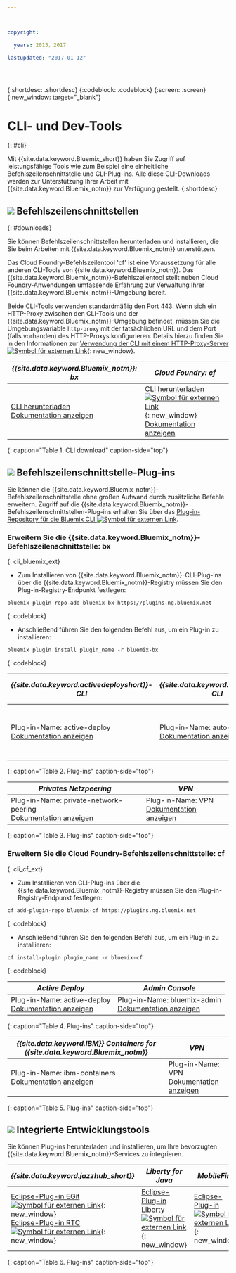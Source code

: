 ```yaml
---



copyright:

  years: 2015，2017

lastupdated: "2017-01-12"


---
```


{:shortdesc: .shortdesc}
{:codeblock: .codeblock}
{:screen: .screen}
{:new_window: target="_blank"}

# CLI- und Dev-Tools
{: #cli}

Mit {{site.data.keyword.Bluemix_short}} haben Sie Zugriff auf leistungsfähige Tools wie zum Beispiel eine einheitliche Befehlszeilenschnittstelle und CLI-Plug-ins. Alle diese CLI-Downloads werden zur Unterstützung Ihrer Arbeit mit {{site.data.keyword.Bluemix_notm}} zur Verfügung gestellt.
{:shortdesc}

## ![](./images/CLI.svg) Befehlszeilenschnittstellen
{: #downloads}

Sie können Befehlszeilenschnittstellen herunterladen und installieren, die Sie beim Arbeiten mit {{site.data.keyword.Bluemix_notm}} unterstützen.

Das Cloud Foundry-Befehlszeilentool 'cf' ist eine Voraussetzung für alle anderen CLI-Tools von {{site.data.keyword.Bluemix_notm}}. Das {{site.data.keyword.Bluemix_notm}}-Befehlszeilentool stellt neben Cloud Foundry-Anwendungen umfassende Erfahrung zur Verwaltung Ihrer {{site.data.keyword.Bluemix_notm}}-Umgebung bereit.

Beide CLI-Tools verwenden standardmäßig den Port 443. Wenn sich ein HTTP-Proxy zwischen den CLI-Tools und der {{site.data.keyword.Bluemix_notm}}-Umgebung befindet, müssen Sie die Umgebungsvariable `http-proxy` mit der tatsächlichen URL und dem Port (falls vorhanden) des HTTP-Proxys konfigurieren. Details hierzu finden Sie in den Informationen zur [Verwendung der CLI mit einem HTTP-Proxy-Server ![Symbol für externen Link](../icons/launch-glyph.svg)](http://docs.cloudfoundry.org/cf-cli/http-proxy.html){: new_window}. 


| *{{site.data.keyword.Bluemix_notm}}: bx* | *Cloud Foundry: cf* |
|---------------------|---------------|
| [CLI herunterladen](http://clis.ng.bluemix.net/) <br> [Dokumentation anzeigen](/docs/cli/reference/bluemix_cli/index.html)|  [CLI herunterladen ![Symbol für externen Link](../icons/launch-glyph.svg)](https://github.com/cloudfoundry/cli/releases){: new_window}  <br> [Dokumentation anzeigen](/docs/cli/reference/cfcommands/index.html) |
{: caption="Table 1. CLI download" caption-side="top"}


## ![](./images/CLI_Plugin.svg) Befehlszeilenschnittstelle-Plug-ins

Sie können die {{site.data.keyword.Bluemix_notm}}-Befehlszeilenschnittstelle ohne großen Aufwand durch zusätzliche Befehle erweitern. Zugriff auf die {{site.data.keyword.Bluemix_notm}}-Befehlszeilenschnittstellen-Plug-ins erhalten Sie über das [Plug-in-Repository für die Bluemix CLI ![Symbol für externen Link](../icons/launch-glyph.svg)](https://plugins.ng.bluemix.net/).

### Erweitern Sie die {{site.data.keyword.Bluemix_notm}}-Befehlszeilenschnittstelle: bx
{: cli_bluemix_ext}

* Zum Installieren von {{site.data.keyword.Bluemix_notm}}-CLI-Plug-ins über die {{site.data.keyword.Bluemix_notm}}-Registry müssen Sie den Plug-in-Registry-Endpunkt festlegen:

```
bluemix plugin repo-add bluemix-bx https://plugins.ng.bluemix.net
```
{: codeblock}

* Anschließend führen Sie den folgenden Befehl aus, um ein Plug-in zu installieren:

```
bluemix plugin install plugin_name -r bluemix-bx
```
{: codeblock}


| *{{site.data.keyword.activedeployshort}}-CLI* | *{{site.data.keyword.autoscaling}} CLI* | *IBM Bluemix Container Service*  |
|-----|-----|-----|
| Plug-in-Name: active-deploy <br> [Dokumentation anzeigen](/docs/services/ActiveDeploy/cli.html#cli) | Plug-in-Name: auto-scaling <br> [Dokumentation anzeigen](/docs/cli/plugins/auto-scaling/index.html) |  Plug-in-Name: container-service  <br> [Dokumentation anzeigen](/docs/containers/cs_cli_devtools.html) |
{: caption="Table 2. Plug-ins" caption-side="top"}

|  *Privates Netzpeering* | *VPN*  |
|-----|-----|
| Plug-in-Name: private-network-peering  <br> [Dokumentation anzeigen](/docs/cli/plugins/pnp/index.html) |Plug-in-Name: VPN  <br> [Dokumentation anzeigen](/docs/cli/plugins/bx_vpn/index.html) |
{: caption="Table 3. Plug-ins" caption-side="top"}


### Erweitern Sie die Cloud Foundry-Befehlszeilenschnittstelle: cf
{: cli_cf_ext}

* Zum Installieren von CLI-Plug-ins über die {{site.data.keyword.Bluemix_notm}}-Registry müssen Sie den Plug-in-Registry-Endpunkt festlegen:

```
cf add-plugin-repo bluemix-cf https://plugins.ng.bluemix.net
```
{: codeblock}

* Anschließend führen Sie den folgenden Befehl aus, um ein Plug-in zu installieren:

```
cf install-plugin plugin_name -r bluemix-cf
```
{: codeblock}


| *Active Deploy* | *Admin Console* |
|-----------------|-----------------|
| Plug-in-Name: active-deploy <br>  [Dokumentation anzeigen](/docs/services/ActiveDeploy/cli.html#cli) |  Plug-in-Name: bluemix-admin <br> [Dokumentation anzeigen](/docs/cli/plugins/bluemix_admin/index.html) |
{: caption="Table 4. Plug-ins" caption-side="top"}


| *{{site.data.keyword.IBM}} Containers for {{site.data.keyword.Bluemix_notm}}* | *VPN* |
|-----------------|-----------------|
| Plug-in-Name: ibm-containers <br> [Dokumentation anzeigen](https://www.{DomainName}/docs/containers/container_cli_cfic.html#container_cli_cfic) | Plug-in-Name: VPN <br> [Dokumentation anzeigen](/docs/cli/plugins/vpn/index.html) |
{: caption="Table 5. Plug-ins" caption-side="top"}


## ![](./images/Integrated_Dev_Tools.svg) Integrierte Entwicklungstools

Sie können Plug-ins herunterladen und installieren, um Ihre bevorzugten {{site.data.keyword.Bluemix_notm}}-Services zu integrieren.

| *{{site.data.keyword.jazzhub_short}}* | *Liberty for Java* | *MobileFirst* | *{{site.data.keyword.rules_short}}* | *Eclipse Tools for Bluemix* |
|-------------|----------|----------|----------|----------|
| [Eclipse-Plug-in EGit ![Symbol für externen Link](../icons/launch-glyph.svg)](https://hub.jazz.net/docs/reference/gitclient/#eclipse_using_egit){: new_window} <br> [Eclipse-Plug-in RTC ![Symbol für externen Link](../icons/launch-glyph.svg)](https://hub.jazz.net/docs/reference/gitclient/#eclipse_using_rtc){: new_window} | [Eclipse-Plug-in Liberty ![Symbol für externen Link](../icons/launch-glyph.svg)](https://developer.ibm.com/wasdev/downloads/liberty-profile-using-eclipse/){: new_window} | [Eclipse-Plug-in ![Symbol für externen Link](../icons/launch-glyph.svg)](https://marketplace.eclipse.org/content/ibm-mobilefirst-platform-studio){: new_window} | [Eclipse-Plug-in Rule Designer ![Symbol für externen Link](../icons/launch-glyph.svg)](/docs/services/rules/index.html#rulov002) | [Eclipse-Plug-in für Bluemix ![Symbol für externen Link](../icons/launch-glyph.svg)](https://console.ng.bluemix.net/docs/manageapps/eclipsetools/eclipsetools.html){: new_window} |
{: caption="Table 6. Plug-ins" caption-side="top"}
